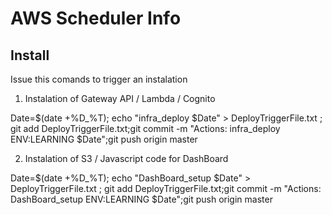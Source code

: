 # AWS Scheduler Info
 

## Install 

Issue this comands to trigger an instalation 

1. Instalation of Gateway API / Lambda / Cognito

Date=$(date +%D_%T); echo "infra_deploy $Date" > DeployTriggerFile.txt ; git add DeployTriggerFile.txt;git commit -m "Actions: infra_deploy ENV:LEARNING $Date";git push origin master

2. Instalation of S3 / Javascript code for DashBoard

Date=$(date +%D_%T); echo "DashBoard_setup $Date" > DeployTriggerFile.txt ; git add DeployTriggerFile.txt;git commit -m "Actions: DashBoard_setup ENV:LEARNING $Date";git push origin master

